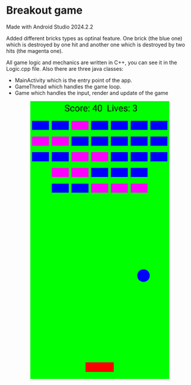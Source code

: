 # Breakout game

Made with Android Studio 2024.2.2

Added different bricks types as optinal feature. One brick (the blue one) which is destroyed by one hit and 
another one which is destroyed by two hits (the magenta one).

All game logic and mechanics are written in C++, you can see it in the Logic.cpp file.
Also there are three java classes:
- MainActivity which is the entry point of the app.
- GameThread which handles the game loop.
- Game which handles the input, render and update of the game

<p align="center">
  <img src="Images/breakout.png">
</p>

